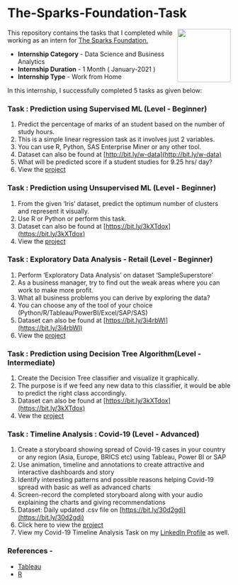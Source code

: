 # The-Sparks-Foundation-Task    
<img align = right height = 120 width = 120 src = https://www.thesparksfoundationsingapore.org/images/logo_small.png>




This repository contains the tasks that I completed while working as an intern for [The Sparks Foundation.](https://www.thesparksfoundationsingapore.org/)
- **Internship Category** - Data Science and Business Analytics
- **Internship Duration** - 1 Month ( January-2021 )
- **Internship Type** - Work from Home


In this internship, I successfully completed 5 tasks as given below:



###  Task : Prediction using Supervised ML (Level - Beginner)


1. Predict the percentage of marks of an student based on the number of study hours.
1. This is a simple linear regression task as it involves just 2 variables.
1. You can use R, Python, SAS Enterprise Miner or any other tool.
1. Dataset can also be found at [http://bit.ly/w-data](http://bit.ly/w-data)
1. What will be predicted score if a student studies for 9.25 hrs/ day?
1. View the [project](https://github.com/Shreyanshcodes/The-Sparks-Foundation/tree/main/Prediction%20Using%20Supervised%20ML)


###  Task : Prediction using Unsupervised ML (Level - Beginner)


1. From the given ‘Iris’ dataset, predict the optimum number of clusters and represent it visually.
1. Use R or Python or perform this task.
1. Dataset can also be found at [https://bit.ly/3kXTdox](https://bit.ly/3kXTdox)
1. View the [project](https://github.com/Shreyanshcodes/The-Sparks-Foundation/tree/main/Prediction%20Using%20Unsupervised%20ML)



###  Task : Exploratory Data Analysis - Retail (Level - Beginner)



1. Perform ‘Exploratory Data Analysis’ on dataset ‘SampleSuperstore’
1. As a business manager, try to find out the weak areas where you can
work to make more profit. 
1. What all business problems you can derive by exploring the data? 
1. You can choose any of the tool of your choice (Python/R/Tableau/PowerBI/Excel/SAP/SAS) 
1. Dataset can also be found at [https://bit.ly/3i4rbWl](https://bit.ly/3i4rbWl)
1. View the [project](https://github.com/Shreyanshcodes/The-Sparks-Foundation/tree/main/Exploratory%20Data%20Analysis)



###  Task : Prediction using Decision Tree Algorithm(Level - Intermediate)


1. Create the Decision Tree classifier and visualize it graphically.
1. The purpose is if we feed any new data to this classifier, it would be able to predict the right class accordingly.
1. Dataset can also be found at [https://bit.ly/3kXTdox](https://bit.ly/3kXTdox)
1. Vew the [project](https://github.com/Shreyanshcodes/The-Sparks-Foundation/tree/main/Prediction%20Using%20Decision%20Tree%20Algorithm)



###  Task : Timeline Analysis : Covid-19 (Level - Advanced)


1. Create a storyboard showing spread of Covid-19 cases in your country or
any region (Asia, Europe, BRICS etc) using Tableau, Power BI or SAP
1. Use animation, timeline and annotations to create attractive and interactive
dashboards and story
1. Identify interesting patterns and possible reasons helping Covid-19 spread
with basic as well as advanced charts
1. Screen-record the completed storyboard along with your audio explaining the
charts and giving recommendations
1. Dataset: Daily updated .csv file on [https://bit.ly/30d2gdi](https://bit.ly/30d2gdi)
1. Click here to view the [project]()
1. View my Covid-19 Timeline Analysis Task on my [LinkedIn Profile]( ) as well.



 ###  References -
 - [Tableau](https://help.tableau.com/v2018.3/offline/en-us/tableau_desktop.pdf) 
 - [R](https://cran.r-project.org/doc/manuals/r-release/R-intro.html)

